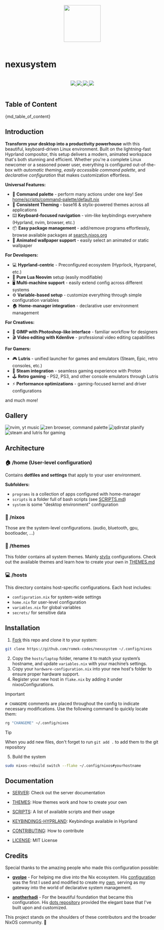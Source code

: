 <div align="center">
    <img src="https://raw.githubusercontent.com/romek-codes/nexusystem/main/.github/assets/logo.png" width="120px" />
</div>

<br>

# nexusystem

<br>
<div align="center">
    <a href="https://github.com/romek-codes/nexusystem/stargazers">
        <img src="https://img.shields.io/github/stars/romek-codes/nexusystem?color={primarycolor}&labelColor={backgroundcolor}&style=for-the-badge&logo=starship&logoColor={primarycolor}">
    </a>
    <a href="https://github.com/romek-codes/nexusystem/">
        <img src="https://img.shields.io/github/repo-size/romek-codes/nexusystem?color={primarycolor}&labelColor={backgroundcolor}&style=for-the-badge&logo=github&logoColor={primarycolor}">
    </a>
    <a href="https://nixos.org">
        <img src="https://img.shields.io/badge/NixOS-unstable-blue.svg?style=for-the-badge&labelColor={backgroundcolor}&logo=NixOS&logoColor={primarycolor}&color={primarycolor}">
    </a>
    <a href="https://github.com/romek-codes/nexusystem/blob/main/LICENSE">
        <img src="https://img.shields.io/static/v1.svg?style=for-the-badge&label=License&message=MIT&colorA={backgroundcolor}&colorB={primarycolor}&logo=unlicense&logoColor={primarycolor}"/>
    </a>
</div>
<br>

## Table of Content

{md_table_of_content}

## Introduction

**Transform your desktop into a productivity powerhouse** with this beautiful, keyboard-driven Linux environment. Built on the lightning-fast Hyprland compositor, this setup delivers a modern, animated workspace that's both stunning and efficient. Whether you're a complete Linux newcomer or a seasoned power user, everything is configured out-of-the-box with *automatic theming*, *easily accessible command palette*, and *declarative configuration* that makes customization effortless.

**Universal Features:**

- 🔎 **Command palette** - perform many actions under one key! See [home/scripts/command-palette/default.nix](home/scripts/command-palette/default.nix)
- 🎨 **Consistent Theming** - base16 & stylix-powered themes across all applications
- ⌨️ **Keyboard-focused navigation** - vim-like keybindings everywhere (Hyprland, nvim, browser, etc.)
- 📦 **Easy package management** - add/remove programs effortlessly, browse available packages at [search.nixos.org](https://search.nixos.org/packages)
- 🌆 **Animated wallpaper support** - easily select an animated or static wallpaper

**For Developers:**

- 💻 **Hyprland-centric** - Preconfigured ecosystem (Hyprlock, Hyprpanel, etc.)
- 🔧 **Pure Lua Neovim** setup (easily modifiable)
- 🖥️ **Multi-machine support** - easily extend config across different systems
- ⚙️ **Variable-based setup** - customize everything through simple configuration variables
- 🏠 **Home-manager integration** - declarative user environment management

**For Creatives:**

- 🎨 **GIMP with Photoshop-like interface** - familiar workflow for designers
- 🎬 **Video editing with Kdenlive** - professional video editing capabilities

**For Gamers:**

- 🎮 **Lutris** - unified launcher for games and emulators (Steam, Epic, retro consoles, etc.)
- 🎯 **Steam integration** - seamless gaming experience with Proton
- 🕹️ **Retro gaming** - PS2, PS3, and other console emulators through Lutris
- ⚡ **Performance optimizations** - gaming-focused kernel and driver configurations

and much more!

## Gallery

![nvim, yt music](.github/assets/images/nvim-yt-music.png)
![zen browser, command palette](.github/assets/images/zen-browser-and-command-palette.png)
![qdirstat planify](.github/assets/images/qdirstat-planify.png)
![steam and lutris for gaming](.github/assets/images/gaming.png)

## Architecture

### 🏠 /home (User-level configuration)

Contains **dotfiles and settings** that apply to your user environment.

**Subfolders:**

- `programs` is a collection of apps configured with home-manager
- `scripts` is a folder full of bash scripts (see [SCRIPTS.md](docs/SCRIPTS.md))
- `system` is some "desktop environment" configuration

### 🐧 /nixos

Those are the system-level configurations. (audio, bluetooth, gpu, bootloader, ...)

### 🎨 /themes

This folder contains all system themes. Mainly [stylix](https://stylix.danth.me/) configurations.
Check out the available themes and learn how to create your own in [THEMES.md](docs/THEMES.md)

### 💻 /hosts

This directory contains host-specific configurations.
Each host includes:

- `configuration.nix` for system-wide settings
- `home.nix` for user-level configuration
- `variables.nix` for global variables
- `secrets/` for sensitive data

## Installation

1. [Fork](https://github.com/romek-codes/nexusystem/fork) this repo and clone it to your system:

```sh
git clone https://github.com/romek-codes/nexusystem ~/.config/nixos
```

2. Copy the `hosts/laptop` folder, rename it to match your system’s hostname, and update `variables.nix` with your machine’s settings.
1. Copy your `hardware-configuration.nix` into your new host's folder to ensure proper hardware support.
1. Register your new host in `flake.nix` by adding it under nixosConfigurations.

> [!Important]
> `# CHANGEME` comments are placed throughout the config to indicate necessary modifications.
> Use the following command to quickly locate them:
>
> ```sh
> rg "CHANGEME" ~/.config/nixos
> ```

> [!TIP]
> When you add new files, don't forget to run `git add .` to add them to the git repository

5. Build the system

```sh
sudo nixos-rebuild switch --flake ~/.config/nixos#yourhostname
```

## Documentation

- [SERVER](docs/SERVER.md): Check out the server documentation

- [THEMES](docs/THEMES.md): How themes work and how to create your own

- [SCRIPTS](docs/SCRIPTS.md): A list of available scripts and their usage

- [KEYBINDINGS-HYPRLAND](docs/KEYBINDINGS-HYPRLAND.md): Keybindings available in Hyprland

- [CONTRIBUTING](docs/CONTRIBUTING.md): How to contribute

- [LICENSE](LICENSE): MIT License

## Credits

Special thanks to the amazing people who made this configuration possible:

- **[gvolpe](https://github.com/gvolpe)** - For helping me dive into the Nix ecosystem. His [configuration](https://github.com/gvolpe/nix-config) was the first I used and modified to create my [own](https://github.com/romek-codes/nix-config), serving as my gateway into the world of declarative system management.

- **[anotherhadi](https://github.com/anotherhadi)** - For the beautiful foundation that became this configuration. His [dots repository](https://github.com/anotherhadi/dots) provided the elegant base that I've built upon and customized.

This project stands on the shoulders of these contributors and the broader NixOS community. 🙏
